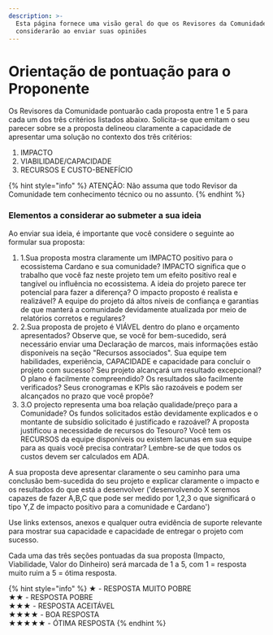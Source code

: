 ```yaml
---
description: >-
  Esta página fornece uma visão geral do que os Revisores da Comunidade
  considerarão ao enviar suas opiniões
---
```


# Orientação de pontuação para o Proponente

Os Revisores da Comunidade pontuarão cada proposta entre 1 e 5 para cada um dos três critérios listados abaixo. Solicita-se que emitam o seu parecer sobre se a proposta delineou claramente a capacidade de apresentar uma solução no contexto dos três critérios:

1. IMPACTO
2. VIABILIDADE/CAPACIDADE
3. RECURSOS E CUSTO-BENEFÍCIO

{% hint style="info" %}
ATENÇÃO: Não assuma que todo Revisor da Comunidade tem conhecimento técnico ou no assunto.
{% endhint %}

### Elementos a considerar ao submeter a sua ideia <a href="#elements-to-consider-when-submitting-your-idea" id="elements-to-consider-when-submitting-your-idea"></a>

Ao enviar sua ideia, é importante que você considere o seguinte ao formular sua proposta:

1. 1.Sua proposta mostra claramente um IMPACTO positivo para o ecossistema Cardano e sua comunidade? IMPACTO significa que o trabalho que você faz neste projeto tem um efeito positivo real e tangível ou influência no ecossistema. A ideia do projeto parece ter potencial para fazer a diferença? O impacto proposto é realista e realizável? A equipe do projeto dá altos níveis de confiança e garantias de que manterá a comunidade devidamente atualizada por meio de relatórios corretos e regulares?
2. 2.Sua proposta de projeto é VIÁVEL dentro do plano e orçamento apresentados? Observe que, se você for bem-sucedido, será necessário enviar uma Declaração de marcos, mais informações estão disponíveis na seção "Recursos associados". Sua equipe tem habilidades, experiência, CAPACIDADE e capacidade para concluir o projeto com sucesso? Seu projeto alcançará um resultado excepcional? O plano é facilmente compreendido? Os resultados são facilmente verificados? Seus cronogramas e KPIs são razoáveis e podem ser alcançados no prazo que você propõe?
3. 3.O projecto representa uma boa relação qualidade/preço para a Comunidade? Os fundos solicitados estão devidamente explicados e o montante de subsídio solicitado é justificado e razoável? A proposta justificou a necessidade de recursos do Tesouro? Você tem os RECURSOS da equipe disponíveis ou existem lacunas em sua equipe para as quais você precisa contratar? Lembre-se de que todos os custos devem ser calculados em ADA.

A sua proposta deve apresentar claramente o seu caminho para uma conclusão bem-sucedida do seu projeto e explicar claramente o impacto e os resultados do que está a desenvolver ('desenvolvendo X seremos capazes de fazer A,B,C que pode ser medido por 1,2,3 o que significará o tipo Y,Z de impacto positivo para a comunidade e Cardano')​

Use links extensos, anexos e qualquer outra evidência de suporte relevante para mostrar sua capacidade e capacidade de entregar o projeto com sucesso.

​Cada uma das três seções pontuadas da sua proposta (Impacto, Viabilidade, Valor do Dinheiro) será marcada de 1 a 5, com 1 = resposta muito ruim a 5 = ótima resposta.

{% hint style="info" %}
★ - RESPOSTA MUITO POBRE\
★★ - RESPOSTA POBRE\
★★★ - RESPOSTA ACEITÁVEL\
★★★★ - BOA RESPOSTA\
★★★★★ - ÓTIMA RESPOSTA
{% endhint %}
